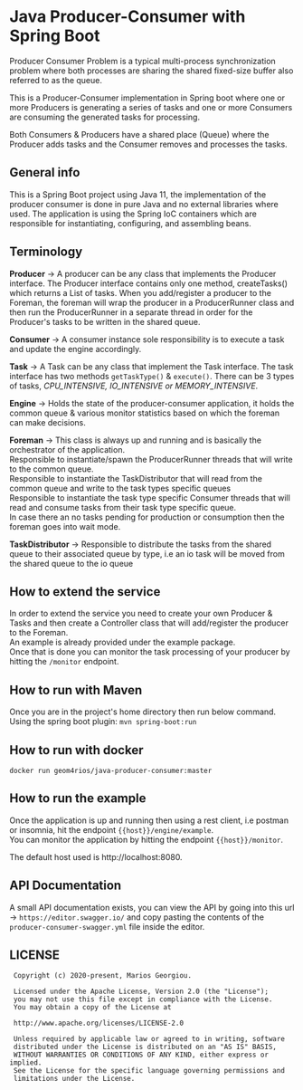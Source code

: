 # Java Producer-Consumer with Spring Boot

Producer Consumer Problem is a typical multi-process synchronization problem where both
processes are sharing the shared fixed-size buffer also referred to as the queue.

This is a Producer-Consumer implementation in Spring boot where one or more Producers is generating a series of tasks and one or more Consumers
are consuming the generated tasks for processing. 

Both Consumers & Producers have a shared place (Queue) where the Producer adds tasks and the Consumer removes and processes the tasks.

## General info

This is a Spring Boot project using Java 11, the implementation of the producer consumer is done in pure Java and no external libraries where used.
The application is using the Spring IoC containers which are responsible for instantiating, configuring, and assembling beans.

## Terminology

**Producer** -> A producer can be any class that implements the Producer interface. The Producer interface contains only one method, createTasks() which returns a List of tasks. 
When you add/register a producer to the Foreman, the foreman will  wrap the producer in a ProducerRunner class and then run the ProducerRunner in a separate thread in order for the Producer's tasks to be written in the shared queue.
 
**Consumer** -> A consumer instance sole responsibility is to execute a task and update the engine accordingly.
 
**Task** -> A Task can be any class that implement the Task interface. The task interface has two methods `getTaskType()` & `execute()`. There can be 3 types of tasks, <i>CPU_INTENSIVE, IO_INTENSIVE or MEMORY_INTENSIVE</i>.

**Engine** -> Holds the state of the producer-consumer application, it holds the common queue & various monitor statistics based on which the foreman can make decisions.
 
**Foreman** -> This class is always up and running and is basically the orchestrator of the application. <br>
Responsible to instantiate/spawn the ProducerRunner threads that will write to the common queue. <br>
Responsible to instantiate the TaskDistributor that will read from the common queue and write to the task types specific queues <br>
Responsible to instantiate the task type specific Consumer threads that will read and consume tasks from their task type specific queue. <br>
In case there an no tasks pending for production or consumption then the foreman goes into wait mode.

**TaskDistributor** -> Responsible to distribute the tasks from the shared queue to their associated queue by type, i.e an io task will be moved from the shared queue to the io queue
 
 ## How to extend the service
 
 In order to extend the service you need to create your own Producer & Tasks and then create a Controller class that will add/register the producer to the Foreman.<br>
 An example is already provided under the example package. <br>
 Once that is done you can monitor the task processing of your producer by hitting the `/monitor` endpoint.
 
 ## How to run with Maven
 Once you are in the project's home directory then run below command. <br>
 Using the spring boot plugin: `mvn spring-boot:run` 
 
 ## How to run with docker
 
 `docker run geom4rios/java-producer-consumer:master`
 
 ## How to run the example
 
 Once the application is up and running then using a rest client, i.e postman or insomnia, hit the endpoint `{{host}}/engine/example`.<br>
 You can monitor the application by hitting the endpoint `{{host}}/monitor`.
 
 The default host used is http://localhost:8080.
 
 ## API Documentation
 
 A small API documentation exists, you can view the API by going into this url -> `https://editor.swagger.io/`
 and copy pasting the contents of the `producer-consumer-swagger.yml` file inside the editor.
 
 ## LICENSE
 
     Copyright (c) 2020-present, Marios Georgiou.
 
     Licensed under the Apache License, Version 2.0 (the "License");
     you may not use this file except in compliance with the License.
     You may obtain a copy of the License at
 
     http://www.apache.org/licenses/LICENSE-2.0
 
     Unless required by applicable law or agreed to in writing, software
     distributed under the License is distributed on an "AS IS" BASIS,
     WITHOUT WARRANTIES OR CONDITIONS OF ANY KIND, either express or implied.
     See the License for the specific language governing permissions and
     limitations under the License.
 
 
 